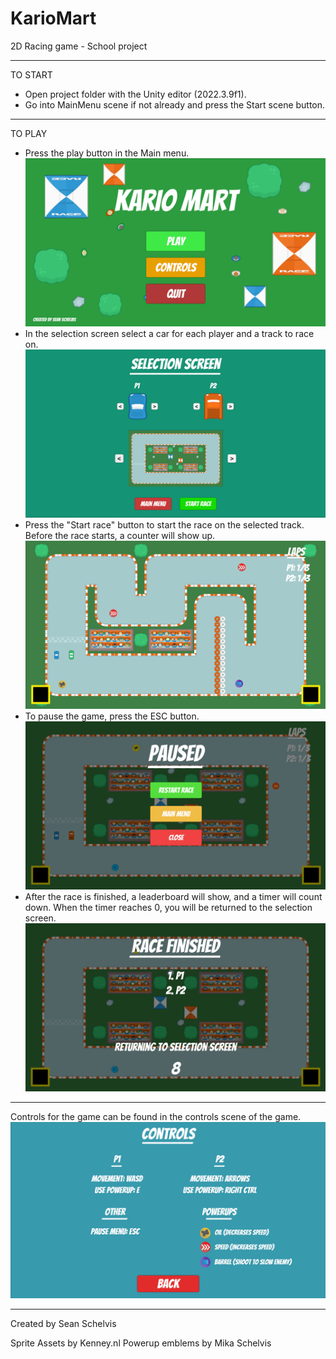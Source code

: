 # KarioMart
2D Racing game - School project

---

TO START
- Open project folder with the Unity editor (2022.3.9f1).
- Go into MainMenu scene if not already and press the Start scene button.

---

TO PLAY
- Press the play button in the Main menu.
![Main Menu](GameImages/MainMenu.png)
- In the selection screen select a car for each player and a track to race on.
![Selection Screen](GameImages/SelectionScreen.png)
- Press the "Start race" button to start the race on the selected track. 
  Before the race starts, a counter will show up.
![Track 3](GameImages/Track3.png)
- To pause the game, press the ESC button.
![Pause Menu](GameImages/PauseMenu.png)
- After the race is finished, a leaderboard will show, and a timer will count down. 
  When the timer reaches 0, you will be returned to the selection screen.
![Leaderboard](GameImages/Leaderboard.png)

---

Controls for the game can be found in the controls scene of the game.
![Controls](GameImages/Controls.png)

---

Created by Sean Schelvis 

Sprite Assets by Kenney.nl
Powerup emblems by Mika Schelvis